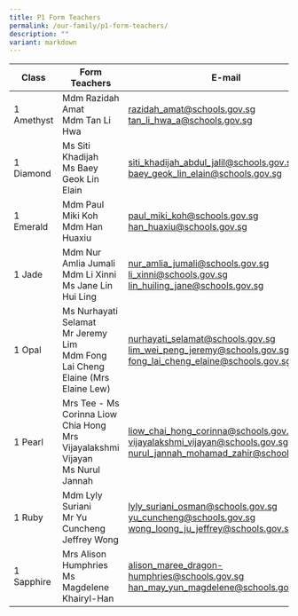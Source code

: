 ```yaml
---
title: P1 Form Teachers
permalink: /our-family/p1-form-teachers/
description: ""
variant: markdown
---
```

| Class | Form Teachers | E-mail |
| -------- | -------- | -------- |
| 1 Amethyst | Mdm Razidah Amat<br>Mdm Tan Li Hwa | razidah_amat@schools.gov.sg<br>tan_li_hwa_a@schools.gov.sg |
|1 Diamond | Ms Siti Khadijah<br>Ms Baey Geok Lin Elain | siti_khadijah_abdul_jalil@schools.gov.sg<br>baey_geok_lin_elain@schools.gov.sg|
|1 Emerald | Mdm Paul Miki Koh<br>Mdm Han Huaxiu | paul_miki_koh@schools.gov.sg<br>han_huaxiu@schools.gov.sg|
|1 Jade | Mdm Nur Amlia Jumali<br>Mdm Li Xinni<br>Ms Jane Lin Hui Ling | nur_amlia_jumali@schools.gov.sg<br>li_xinni@schools.gov.sg<br>lin_huiling_jane@schools.gov.sg|
| 1 Opal | Ms Nurhayati Selamat<br>Mr Jeremy Lim<br>Mdm Fong Lai Cheng Elaine (Mrs Elaine Lew) | nurhayati_selamat@schools.gov.sg<br>lim_wei_peng_jeremy@schools.gov.sg<br>fong_lai_cheng_elaine@schools.gov.sg | 
1 Pearl | Mrs Tee - Ms Corinna Liow Chia Hong<br>Mrs Vijayalakshmi Vijayan<br> Ms Nurul Jannah | liow_chai_hong_corinna@schools.gov.sg<br>vijayalakshmi_vijayan@schools.gov.sg<br>nurul_jannah_mohamad_zahir@schools.gov.sg |
1 Ruby | Mdm Lyly Suriani<br>Mr Yu Cuncheng<br>Jeffrey Wong<br> | lyly_suriani_osman@schools.gov.sg<br>yu_cuncheng@schools.gov.sg<br>wong_loong_ju_jeffrey@schools.gov.sg |
1 Sapphire | Mrs Alison Humphries<br>Ms Magdelene Khairyl-Han | alison_maree_dragon-humphries@schools.gov.sg<br>han_may_yun_magdelene@schools.gov.sg |